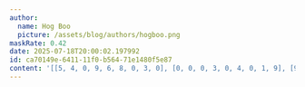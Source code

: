 ```yaml
---
author:
  name: Hog Boo
  picture: /assets/blog/authors/hogboo.png
maskRate: 0.42
date: 2025-07-18T20:00:02.197992
id: ca70149e-6411-11f0-b564-71e1480f5e87
content: '[[5, 4, 0, 9, 6, 8, 0, 3, 0], [0, 0, 0, 3, 0, 4, 0, 1, 9], [9, 3, 2, 7, 0, 0, 6, 8, 4], [0, 7, 0, 1, 0, 2, 9, 0, 5], [2, 9, 8, 5, 4, 0, 0, 6, 0], [0, 1, 5, 6, 9, 3, 0, 0, 0], [0, 0, 4, 0, 7, 0, 0, 5, 6], [6, 0, 0, 2, 0, 1, 4, 7, 0], [0, 8, 3, 4, 0, 0, 2, 9, 0]]'
---
```

